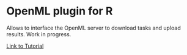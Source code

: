 OpenML plugin for R
===================

Allows to interface the OpenML server to download tasks and upload results.
Work in progress.

[Link to Tutorial](https://github.com/openml/r/wiki)
